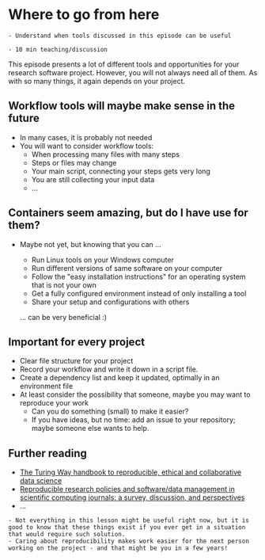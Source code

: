 # Where to go from here

```{objectives}
- Understand when tools discussed in this episode can be useful
```

```{instructor-note}
- 10 min teaching/discussion
```

This episode presents a lot of different tools and opportunities for your research software project.
However, you will not always need all of them. As with so many things, it again depends on your project.

## Workflow tools will maybe make sense in the future

- In many cases, it is probably not needed
- You will want to consider workflow tools:
  - When processing many files with many steps
  - Steps or files may change
  - Your main script, connecting your steps gets very long
  - You are still collecting your input data
  - ...

## Containers seem amazing, but do I have use for them?

- Maybe not yet, but knowing that you can ...
  - Run Linux tools on your Windows computer
  - Run different versions of same software on your computer
  - Follow the "easy installation instructions" for an operating system that is not your own
  - Get a fully configured environment instead of only installing a tool
  - Share your setup and configurations with others
    
  ... can be very beneficial :)

## Important for every project

- Clear file structure for your project
- Record your workflow and write it down in a script file.
- Create a dependency list and keep it updated, optimally in an environment file
- At least consider the possibility that someone, maybe you may want to reproduce your work
  - Can you do something (small) to make it easier?
  - If you have ideas, but no time: add an issue to your repository; maybe someone else wants to help.

## Further reading

- [The Turing Way handbook to reproducible, ethical and collaborative data science](https://doi.org/10.5281/zenodo.3233853)
- [Reproducible research policies and software/data management in scientific computing journals: a survey, discussion, and perspectives](https://doi.org/10.3389/fcomp.2024.1491823)
- ...

```{keypoints}
- Not everything in this lesson might be useful right now, but it is good to know that these things exist if you ever get in a situation that would require such solution.
- Caring about reproducibility makes work easier for the next person working on the project - and that might be you in a few years!
```
